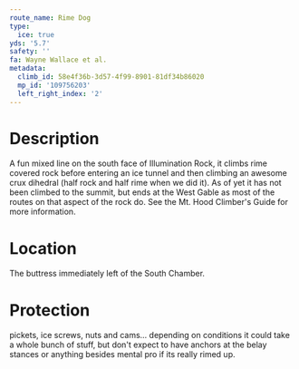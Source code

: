 ```yaml
---
route_name: Rime Dog
type:
  ice: true
yds: '5.7'
safety: ''
fa: Wayne Wallace et al.
metadata:
  climb_id: 58e4f36b-3d57-4f99-8901-81df34b86020
  mp_id: '109756203'
  left_right_index: '2'
---
```

# Description
A fun mixed line on the south face of Illumination Rock, it climbs rime covered rock before entering an ice tunnel and then climbing an awesome crux dihedral (half rock and half rime when we did it). As of yet it has not been climbed to the summit, but ends at the West Gable as most of the routes on that aspect of the rock do. See the Mt. Hood Climber's Guide for more information.

# Location
The buttress immediately left of the South Chamber.

# Protection
pickets, ice screws, nuts and cams... depending on conditions it could take a whole bunch of stuff, but don't expect to have anchors at the belay stances or anything besides mental pro if its really rimed up.
